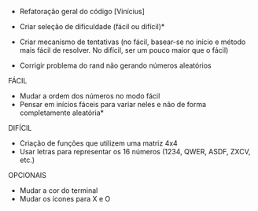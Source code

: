 - Refatoração geral do código [Vinícius]
  
- Criar seleção de dificuldade (fácil ou difícil)*
- Criar mecanismo de tentativas (no fácil, basear-se no início e método mais fácil de resolver. No difícil, ser um pouco maior que o fácil)
- Corrigir problema do rand não gerando números aleatórios

FÁCIL
- Mudar a ordem dos números no modo fácil
- Pensar em inícios fáceis para variar neles e não de forma completamente aleatória*

DIFÍCIL
- Criação de funções que utilizem uma matriz 4x4
- Usar letras para representar os 16 números (1234, QWER, ASDF, ZXCV, etc.)

OPCIONAIS
- Mudar a cor do terminal
- Mudar os ícones para X e O